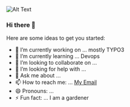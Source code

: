 ![Alt Text](https://media.giphy.com/media/vFKqnCdLPNOKc/giphy.gif)
### Hi there 👋

Here are some ideas to get you started:

- 🔭 I’m currently working on ... mostly TYPO3
- 🌱 I’m currently learning ... Devops
- 👯 I’m looking to collaborate on ...
- 🤔 I’m looking for help with ...
- 💬 Ask me about ...
- 📫 How to reach me: ... [My Email](hallo@peterkle.in)
- 😄 Pronouns: ...
- ⚡ Fun fact: ... I am a gardener
